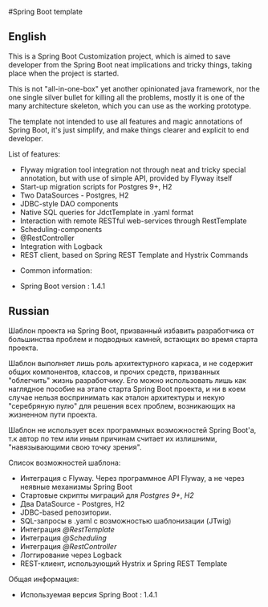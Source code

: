 #Spring Boot template
## English

This is a Spring Boot Customization project, which is aimed to save developer from the Spring Boot neat implications and tricky things, taking place when the project is started.

This is not "all-in-one-box" yet another opinionated java framework, nor the one single silver bullet for killing all the problems, mostly it is one of the many architecture skeleton, which you can use as the working prototype.

The template not intended to use all features and magic annotations of Spring Boot, it's just simplify, and make things clearer and explicit to end developer.

List of features:
+ Flyway migration tool integration not through neat and tricky special annotation, but with use of simple API, provided by Flyway itself
+ Start-up migration scripts for Postgres 9+, H2
+ Two DataSources - Postgres, H2
+ JDBC-style DAO components
+ Native SQL queries for JdctTemplate in .yaml format
+ Interaction with remote RESTful web-services through RestTemplate
+ Scheduling-components
+ @RestController
+ Integration with Logback
+ REST client, based on Spring REST Template and Hystrix Commands

* Common information:
+ Spring Boot version : 1.4.1

## Russian 

Шаблон проекта на Spring Boot, призванный избавить разработчика от большинства проблем и подводных камней,
встающих во время старта проекта.

Шаблон выполняет лишь роль архитектурного каркаса, и не содержит общих компонентов, классов, и прочих средств, 
призванных "облегчить" жизнь разработчику. Его можно использовать лишь как наглядное пособие на этапе старта Spring Boot проекта, 
и ни в коем случае нельзя воспринимать как эталон архитектуры и некую "серебряную пулю" для решения всех проблем, возникающих на жизненном пути проекта.

Шаблон не использует всех программных возможностей Spring Boot'а, т.к автор по тем или иным причинам считает их излишними, "навязывающими свою точку зрения". 

Список возможностей шаблона:
+ Интеграция с Flyway. Через программное API Flyway, а не через неявные механизмы Spring Boot
+ Стартовые скрипты миграций для *Postgres 9+*, *H2*
+ Два DataSource - Postgres, H2
+ JDBC-based репозитории.
+ SQL-запросы в .yaml c возможностью шаблонизации (JTwig)
+ Интеграция *@RestTemplate*
+ Интеграция *@Scheduling*
+ Интеграция *@RestController*
+ Логгирование через Logback
+ REST-клиент, использующий Hystrix и Spring REST Template

Общая информация:
+ Используемая версия Spring Boot : 1.4.1
